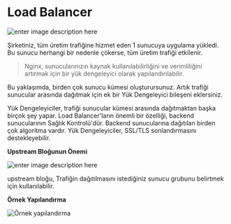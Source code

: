 ﻿# Load Balancer
![enter image description here](https://www.journaldev.com/wp-content/uploads/2019/03/nginx-load-balancing.png)

Şirketiniz, tüm üretim trafiğine hizmet eden 1 sunucuya uygulama yükledi. Bu sunucu herhangi bir nedenle çökerse, tüm üretim trafiği etkilenir.

> Nginx, sunucularınızın kaynak kullanılabilirliğini ve verimliliğini artırmak için bir yük dengeleyici olarak yapılandırılabilir.

Bu yaklaşımda, birden çok sunucu kümesi oluşturursunuz.
Artık trafiği sunucular arasında dağıtmak için ek bir Yük Dengeleyici bileşeni eklersiniz.

Yük Dengeleyiciler, trafiği sunucular kümesi arasında dağıtmaktan başka birçok şey yapar.
Load Balancer'ların önemli bir özelliği, backend sunucularının Sağlık Kontrolü'dür.
Backend sunucularına dağıtılan birden çok algoritma vardır.
Yük Dengeleyiciler, SSL/TLS sonlandırmasını destekleyebilir.


**Upstream Bloğunun Önemi**

![enter image description here](https://i.hizliresim.com/ff3rmvf.png)

upstream bloğu, Trafiğin dağıtılmasını istediğiniz sunucu grubunu belirtmek için kullanılabilir.

**Örnek Yapılandırma**

![Örnek yapılandırma](https://i.postimg.cc/KYSdM5vD/Screen-Shot-2022-02-16-at-2-53-56-PM.png)



